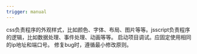 ```yaml
---
trigger: manual
---
```

css负责程序的外观样式，比如颜色、字体、布局、图片等等。jsscript负责程序的逻辑，比如数据处理、事件处理、动画等等。
启动项目调试。应固定使用相同的ip地址和端口号。
修复bug时，遵循最小修改原则。